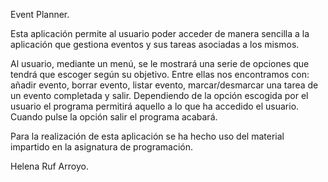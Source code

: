 Event Planner.

Esta aplicación permite al usuario poder acceder de manera sencilla a la aplicación que gestiona eventos y sus tareas asociadas a los mismos.

Al usuario, mediante un menú, se le mostrará una serie de opciones que tendrá que escoger según su objetivo.
Entre ellas nos encontramos con: añadir evento, borrar evento, listar evento, marcar/desmarcar una tarea de un evento completada y salir.
Dependiendo de la opción escogida por el usuario el programa permitirá aquello a lo que ha accedido el usuario.
Cuando pulse la opción salir el programa acabará.

Para la realización de esta aplicación se ha hecho uso del material impartido en la asignatura de programación.

Helena Ruf Arroyo.